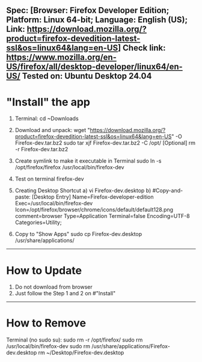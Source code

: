 Spec: [Browser: Firefox Developer Edition;  Platform: Linux 64-bit; Language: English (US); Link: <https://download.mozilla.org/?product=firefox-devedition-latest-ssl&os=linux64&lang=en-US>]
Check link: <https://www.mozilla.org/en-US/firefox/all/desktop-developer/linux64/en-US/>
Tested on: Ubuntu Desktop 24.04
---------------------------------------------------------------------------
# "Install" the app
1. Terminal: 
    cd ~Downloads
2. Download and unpack:
    wget "https://download.mozilla.org/?product=firefox-devedition-latest-ssl&os=linux64&lang=en-US" -O Firefox-dev.tar.bz2
    sudo tar xjf Firefox-dev.tar.bz2 -C /opt/
    [Optional] rm -r Firefox-dev.tar.bz2
3. Create symlink to make it executable in Terminal
    sudo ln -s /opt/firefox/firefox /usr/local/bin/firefox-dev
4. Test on terminal
    firefox-dev
5. Creating Desktop Shortcut
    a) vi Firefox-dev.desktop
    b) #Copy-and-paste:
[Desktop Entry]
Name=Firefox-developer-edition
Exec=/usr/local/bin/firefox-dev
Icon=/opt/firefox/browser/chrome/icons/default/default128.png
comment=browser
Type=Application
Terminal=false
Encoding=UTF-8
Categories=Utility;

6. Copy to "Show Apps"
    sudo cp Firefox-dev.desktop /usr/share/applications/
   
---------------------------------------------------------------------------
# How to Update
1. Do not download from browser
2. Just follow the Step 1 and 2 on #"Install"
---------------------------------------------------------------------------
# How to Remove
Terminal (no sudo su):
sudo rm -r /opt/firefox/
sudo rm /usr/local/bin/firefox-dev
sudo rm /usr/share/applications/Firefox-dev.desktop
rm ~/Desktop/Firefox-dev.desktop
